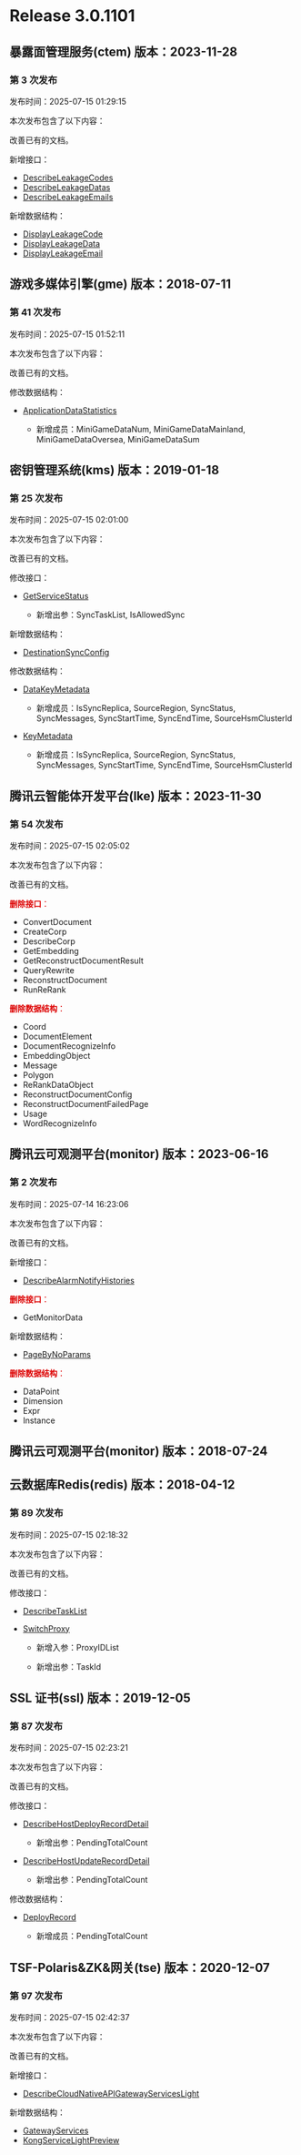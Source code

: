 # Release 3.0.1101

## 暴露面管理服务(ctem) 版本：2023-11-28

### 第 3 次发布

发布时间：2025-07-15 01:29:15

本次发布包含了以下内容：

改善已有的文档。

新增接口：

* [DescribeLeakageCodes](https://cloud.tencent.com/document/api/1755/121294)
* [DescribeLeakageDatas](https://cloud.tencent.com/document/api/1755/121293)
* [DescribeLeakageEmails](https://cloud.tencent.com/document/api/1755/121292)

新增数据结构：

* [DisplayLeakageCode](https://cloud.tencent.com/document/api/1755/120320#DisplayLeakageCode)
* [DisplayLeakageData](https://cloud.tencent.com/document/api/1755/120320#DisplayLeakageData)
* [DisplayLeakageEmail](https://cloud.tencent.com/document/api/1755/120320#DisplayLeakageEmail)



## 游戏多媒体引擎(gme) 版本：2018-07-11

### 第 41 次发布

发布时间：2025-07-15 01:52:11

本次发布包含了以下内容：

改善已有的文档。

修改数据结构：

* [ApplicationDataStatistics](https://cloud.tencent.com/document/api/607/35375#ApplicationDataStatistics)

	* 新增成员：MiniGameDataNum, MiniGameDataMainland, MiniGameDataOversea, MiniGameDataSum




## 密钥管理系统(kms) 版本：2019-01-18

### 第 25 次发布

发布时间：2025-07-15 02:01:00

本次发布包含了以下内容：

改善已有的文档。

修改接口：

* [GetServiceStatus](https://cloud.tencent.com/document/api/573/34417)

	* 新增出参：SyncTaskList, IsAllowedSync


新增数据结构：

* [DestinationSyncConfig](https://cloud.tencent.com/document/api/573/34431#DestinationSyncConfig)

修改数据结构：

* [DataKeyMetadata](https://cloud.tencent.com/document/api/573/34431#DataKeyMetadata)

	* 新增成员：IsSyncReplica, SourceRegion, SyncStatus, SyncMessages, SyncStartTime, SyncEndTime, SourceHsmClusterId

* [KeyMetadata](https://cloud.tencent.com/document/api/573/34431#KeyMetadata)

	* 新增成员：IsSyncReplica, SourceRegion, SyncStatus, SyncMessages, SyncStartTime, SyncEndTime, SourceHsmClusterId




## 腾讯云智能体开发平台(lke) 版本：2023-11-30

### 第 54 次发布

发布时间：2025-07-15 02:05:02

本次发布包含了以下内容：

改善已有的文档。

<font color="#dd0000">**删除接口**：</font>

* ConvertDocument
* CreateCorp
* DescribeCorp
* GetEmbedding
* GetReconstructDocumentResult
* QueryRewrite
* ReconstructDocument
* RunReRank

<font color="#dd0000">**删除数据结构**：</font>

* Coord
* DocumentElement
* DocumentRecognizeInfo
* EmbeddingObject
* Message
* Polygon
* ReRankDataObject
* ReconstructDocumentConfig
* ReconstructDocumentFailedPage
* Usage
* WordRecognizeInfo



## 腾讯云可观测平台(monitor) 版本：2023-06-16

### 第 2 次发布

发布时间：2025-07-14 16:23:06

本次发布包含了以下内容：

改善已有的文档。

新增接口：

* [DescribeAlarmNotifyHistories](https://cloud.tencent.com/document/api/248/118735)

<font color="#dd0000">**删除接口**：</font>

* GetMonitorData

新增数据结构：

* [PageByNoParams](https://cloud.tencent.com/document/api/248/115881#PageByNoParams)

<font color="#dd0000">**删除数据结构**：</font>

* DataPoint
* Dimension
* Expr
* Instance



## 腾讯云可观测平台(monitor) 版本：2018-07-24



## 云数据库Redis(redis) 版本：2018-04-12

### 第 89 次发布

发布时间：2025-07-15 02:18:32

本次发布包含了以下内容：

改善已有的文档。

修改接口：

* [DescribeTaskList](https://cloud.tencent.com/document/api/239/39374)

* [SwitchProxy](https://cloud.tencent.com/document/api/239/78841)

	* 新增入参：ProxyIDList

	* 新增出参：TaskId




## SSL 证书(ssl) 版本：2019-12-05

### 第 87 次发布

发布时间：2025-07-15 02:23:21

本次发布包含了以下内容：

改善已有的文档。

修改接口：

* [DescribeHostDeployRecordDetail](https://cloud.tencent.com/document/api/400/91658)

	* 新增出参：PendingTotalCount

* [DescribeHostUpdateRecordDetail](https://cloud.tencent.com/document/api/400/91652)

	* 新增出参：PendingTotalCount


修改数据结构：

* [DeployRecord](https://cloud.tencent.com/document/api/400/41679#DeployRecord)

	* 新增成员：PendingTotalCount




## TSF-Polaris&ZK&网关(tse) 版本：2020-12-07

### 第 97 次发布

发布时间：2025-07-15 02:42:37

本次发布包含了以下内容：

改善已有的文档。

新增接口：

* [DescribeCloudNativeAPIGatewayServicesLight](https://cloud.tencent.com/document/api/1364/121295)

新增数据结构：

* [GatewayServices](https://cloud.tencent.com/document/api/1364/54942#GatewayServices)
* [KongServiceLightPreview](https://cloud.tencent.com/document/api/1364/54942#KongServiceLightPreview)



